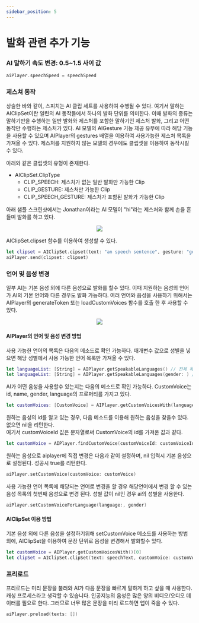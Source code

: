 ```yaml
---
sidebar_position: 5
---
```


# 발화 관련 추가 기능

### AI 말하기 속도 변경: 0.5~1.5 사이 값

```swift
aiPlayer.speechSpeed = speechSpeed
```

### 제스쳐 동작

상술한 바와 같이, 스피치는 AI 클립 세트를 사용하여 수행될 수 있다. 여기서 말하는 AIClipSet이란 일련의 AI 동작들에서 하나의 발화 단위를 의미한다. 이때 발화의 종류는 말하기만을 수행하는 일반 발화와 제스처를 포함한 말하기인 제스처 발화, 그리고 어떤 동작만 수행하는 제스처가 있다. AI 모델의 AIGesture 기능 제공 유무에 따라 해당 기능을 사용할 수 있으며 AIPlayer의 gestures 배열을 이용하여 사용가능한 제스처 목록을 가져올 수 있다. 제스처를 지원하지 않는 모델의 경우에도 클립셋을 이용하여 동작시킬 수 있다.

아래와 같은 클립셋의 유형이 존재한다.

- AIClipSet.ClipType
  - CLIP_SPEECH: 제스처가 없는 일반 발화만 가능한 Clip
  - CLIP_GESTURE: 제스처만 가능한 Clip
  - CLIP_SPEECH_GESTURE: 제스처가 포함된 발화가 가능한 Clip

아래 샘플 스크린샷에서는 Jonathan이라는 AI 모델이 "hi"라는 제스처와 함께 손을 흔들며 발화를 하고 있다.

<p align="center">
<img src="/img/aihuman/ios/aisample_ss_gesture.PNG" style={{zoom: "35%"}} />
</p>

AIClipSet.clipset 함수를 이용하여 생성할 수 있다.

```swift
let clipset = AIClipSet.cipset(text: "an speech sentence", gesture: "gesture")
aiPlayer.send(clipset: clipset)
```

### 언어 및 음성 변경

일부 AI는 기본 음성 외에 다른 음성으로 발화를 할수 있다. 이때 지원하는 음성의 언어가 AI의 기본 언어와 다른 경우도 발화 가능하다. 여러 언어와 음성을 사용하기 위해서는 AIPlayer의 generateToken 또는 loadCustomVoices 함수를 호출 한 후 사용할 수 있다.

<p align="center">
<img src="/img/aihuman/ios/aisample_ss_customvoice.PNG" style={{zoom: "50%"}} />
</p>

#### AIPlayer의 언어 및 음성 변경 방법

사용 가능한 언어의 목록은 다음의 메소드로 확인 가능하다. 매개변수 값으로 성별을 넣으면 해당 성별에서 사용 가능한 언어 목록만 가져올 수 있다.

```swift
let languageList: [String] = AIPlayer.getSpeakableLanguages() // 전체 목록
let languageList: [String] = AIPlayer.getSpeakableLanguages(gender: ) // 해당 성별에 사용 가능한 전체 목록 - male, female
```

AI가 어떤 음성을 사용할수 있는지는 다음의 메소드로 확인 가능하다. CustomVoice는 id, name, gender, language의 프로퍼티를 가지고 있다.

```swift
let customVoices: [CustomVoice] = AIPlayer.getCustomVoicesWith(language: , gender:)
```

원하는 음성의 id를 알고 있는 경우, 다음 메소드를 이용해 원하는 음성을 찾을수 있다. 없으면 nil을 리턴한다. <br/>
여기서 customVoiceId 값은 문자열로써 CustomVoice의 id를 가져온 값과 같다.

```swift
let customVoice = AIPlayer.findCustomVoice(customVoiceId: customVoiceId)
```

원하는 음성으로 aiplayer에 직접 변경은 다음과 같이 설정하며, nil 입력시 기본 음성으로 설정된다. 성공시 true를 리턴한다.

```swift
aiPlayer.setCustomVoice(customVoice: customVoice)
```

사용 가능한 언어 목록에 해당되는 언어로 변경을 할 경우 해당언어에서 변경 할 수 있는 음성 목록의 첫번째 음성으로 변경 된다. 성별 값이 nil인 경우 ai의 성별을 사용한다.

```swift
aiPlayer.setCustomVoiceForLanguage(language:, gender)
```

#### AIClipSet 이용 방법

기본 음성 외에 다른 음성을 설정하기위해 setCustomVoice 메소드를 사용하는 방법 외에, AIClipSet을 이용하여 문장 단위로 음성을 변경해서 발화할수 있다.

```swift
let customVoice = AIPlayer.getCustomVoicesWith()[0]
let clipSet = AIClipSet.clipSet(text: speechText, customVoice: customVoice)
```

### 프리로드

프리로드는 미리 문장을 불러와 AI가 다음 문장을 빠르게 말하게 하고 싶을 때 사용한다. 캐싱 프로세스라고 생각할 수 있습니다. 인공지능의 음성은 많은 양의 비디오/오디오 데이터를 필요로 한다. 그러므로 너무 많은 문장을 미리 로드하면 앱이 죽을 수 있다.

```swift
aiPlayer.preload(texts: [])
```
